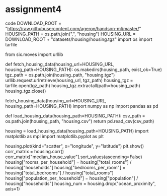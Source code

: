 # assignment4
code
DOWNLOAD_ROOT = "https://raw.githubusercontent.com/ageron/handson-ml/master/"
HOUSING_PATH = os.path.join(".", "housing")
HOUSING_URL = DOWNLOAD_ROOT + "datasets/housing/housing.tgz"
import os
import tarfile

from six.moves import urllib


def fetch_housing_data(housing_url=HOUSING_URL, housing_path=HOUSING_PATH):
    os.makedirs(housing_path, exist_ok=True)
    tgz_path = os.path.join(housing_path, "housing.tgz")
    urllib.request.urlretrieve(housing_url, tgz_path)
    housing_tgz = tarfile.open(tgz_path)
    housing_tgz.extractall(path=housing_path)
    housing_tgz.close()


fetch_housing_data(housing_url=HOUSING_URL, housing_path=HOUSING_PATH)
import numpy as np
import pandas as pd


def load_housing_data(housing_path=HOUSING_PATH):
    csv_path = os.path.join(housing_path, "housing.csv")
    return pd.read_csv(csv_path)


housing = load_housing_data(housing_path=HOUSING_PATH)
import matplotlib as mpl
import matplotlib.pyplot as plt

housing.plot(kind="scatter", x="longitude", y="latitude")
plt.show()
corr_matrix = housing.corr()
corr_matrix["median_house_value"].sort_values(ascending=False)
housing["rooms_per_household"] = housing["total_rooms"] / housing["households"]
housing["bedrooms_per_room"] = housing["total_bedrooms"] / housing["total_rooms"]
housing["population_per_household"] = housing["population"] / housing["households"]
housing_num = housing.drop("ocean_proximity", axis=1)
